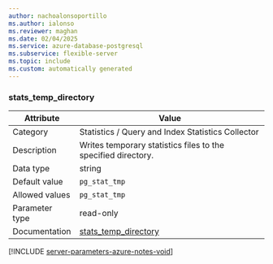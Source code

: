 ```yaml
---
author: nachoalonsoportillo
ms.author: ialonso
ms.reviewer: maghan
ms.date: 02/04/2025
ms.service: azure-database-postgresql
ms.subservice: flexible-server
ms.topic: include
ms.custom: automatically generated
---
```

### stats_temp_directory

| Attribute | Value |
| --- | --- |
| Category | Statistics / Query and Index Statistics Collector |
| Description | Writes temporary statistics files to the specified directory. |
| Data type | string |
| Default value | `pg_stat_tmp` |
| Allowed values | `pg_stat_tmp` |
| Parameter type | read-only |
| Documentation | [stats_temp_directory](https://www.postgresql.org/docs/12/runtime-config-statistics.html#GUC-STATS-TEMP-DIRECTORY) |


[!INCLUDE [server-parameters-azure-notes-void](./server-parameters-azure-notes-void.md)]



